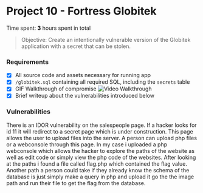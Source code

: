 # Project 10 - Fortress Globitek

Time spent: **3** hours spent in total

> Objective: Create an intentionally vulnerable version of the Globitek application with a secret that can be stolen.

### Requirements

- [X] All source code and assets necessary for running app
- [X] `/globitek.sql` containing all required SQL, including the `secrets` table
- [X] GIF Walkthrough of compromise
	<img src='http://i.imgur.com/4axSZ9Q.gif' title='Video Walkthrough' width='' alt='Video Walkthrough' />
- [X] Brief writeup about the vulnerabilities introduced below

### Vulnerabilities

There is an IDOR vulnerability on the salespeople page. If a hacker looks for id 11 it will redirect to a secret page which is under construction. This page allows the user to upload files into the server. A person can upload php files or a webconsole through this page. In my case i uploaded a php webconsole which allows the hacker to explore the paths of the website as well as edit code or simply view the php code of the websites. After looking at the paths i found a file called flag.php which contained the flag value. Another path a person could take if they already know the schema of the database is just simply make a query in php and upload it go the the image path and run their file to get the flag from the database. 
